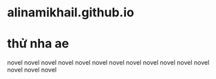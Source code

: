 # alinamikhail.github.io
# thử nha ae
novel novel novel novel novel novel novel novel novel novel novel novel novel novel novel
